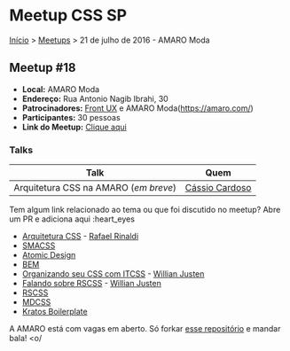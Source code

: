 Meetup CSS SP
======

[Início](../README.md) > [Meetups](../meetups.md) > 21 de julho de 2016 - AMARO Moda

## Meetup #18

* **Local:** AMARO Moda
* **Endereço:** Rua Antonio Nagib Ibrahi, 30
* **Patrocinadores:** [Front UX](https://twitter.com/front_ux) e AMARO Moda(https://amaro.com/)
* **Participantes:** 30 pessoas
* **Link do Meetup:** [Clique aqui](bit.ly/meetup-css-18)

### Talks

| Talk                                           | Quem
| ---------------------------------------------  | ------------------------------------------------------------------|
| Arquitetura CSS na AMARO (*em breve*) | [Cássio Cardoso](https://twitter.com/cassiocardoso) |


Tem algum link relacionado ao tema ou que foi discutido no meetup? Abre um PR e adiciona aqui :heart_eyes

* [Arquitetura CSS](https://speakerdeck.com/rafaelrinaldi/arquitetura-css) - [Rafael Rinaldi](https://twitter.com/rafaelrinaldi)
* [SMACSS](https://smacss.com/)
* [Atomic Design](http://bradfrost.com/blog/post/atomic-web-design/)
* [BEM](http://getbem.com/introduction/)
* [Organizando seu CSS com ITCSS](https://willianjusten.com.br/organizando-seu-css-com-itcss/) - [Willian Justen](https://twitter.com/Willian_justen)
* [Falando sobre RSCSS](https://willianjusten.com.br/falando-sobre-rscss/) - [Willian Justen](https://twitter.com/Willian_justen)
* [RSCSS](http://rscss.io/variants.html)
* [MDCSS](https://github.com/jonathantneal/mdcss)
* [Kratos Boilerplate](https://github.com/LFeh/kratos-boilerplate)

A AMARO está com vagas em aberto. Só forkar [esse repositório](https://github.com/amaroteam/front-end-challenge) e mandar bala! <o/
